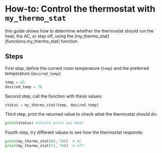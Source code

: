 # **How-to: Control the thermostat with `my_thermo_stat`**

this guide shows how to determine whether the thermostat should run the heat, the AC, or stay off, using the [my_thermo_stat][functions.my_thermo_stat] function.

## Steps

First step, define the current room temperature (`temp`) and the preferred temperature (`desired_temp`):

```py
temp = 65
desired_temp = 70
```

Second step, call the function with these values:

```py
status = my_thermo_stat(temp, desired_temp)
```

Third step, print the returned value to check what the thermostat should do:

```py
print(status) #Should print out Heat
```

Fourth step, try different values to see how the thermostat responds:

```py
print(my_thermo_stat(80, 70))  # AC
print(my_thermo_stat(72, 70))  # off
```